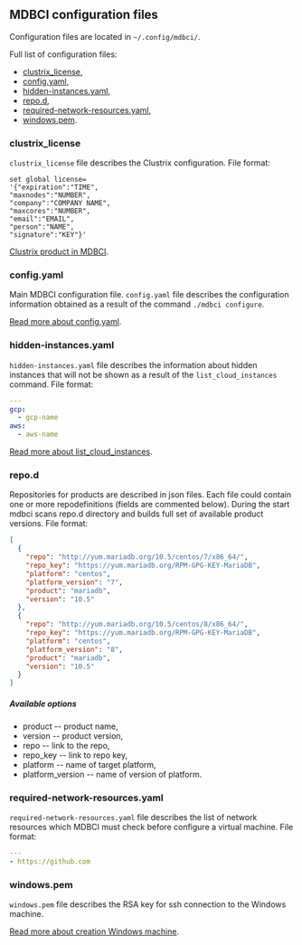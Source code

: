## MDBCI configuration files

Configuration files are located in `~/.config/mdbci/`.

Full list of configuration files:
* [clustrix_license](#clustrix_license),
* [config.yaml](#configyaml),
* [hidden-instances.yaml](#hidden-instancesyaml),
* [repo.d](#repod),
* [required-network-resources.yaml](#required-network-resourcesyaml),
* [windows.pem](#windowspem).

### clustrix_license

`clustrix_license` file describes the Clustrix configuration.
File format:
```
set global license=
'{"expiration":"TIME",
"maxnodes":"NUMBER",
"company":"COMPANY NAME",
"maxcores":"NUMBER",
"email":"EMAIL",
"person":"NAME",
"signature":"KEY"}'
```

[Clustrix product in MDBCI](detailed_topics/using_clustrix_product.md).

### config.yaml

Main MDBCI configuration file.
`config.yaml` file describes the configuration information obtained as a result of the command `./mdbci configure`.

[Read more about config.yaml](detailed_topics/mdbci_configurations.md).

### hidden-instances.yaml

`hidden-instances.yaml` file describes the information about hidden instances that will not be shown as a result of the `list_cloud_instances` command.
File format:
```yaml
---
gcp:
  - gcp-name
aws:
  - aws-name
```

[Read more about list_cloud_instances](commands/list_cloud_instances_command.md).

### repo.d

Repositories for products are described in json files.
Each file could contain one or more repodefinitions (fields are commented below).
During the start mdbci scans repo.d directory and builds full set of available product versions.
File format:
```json
[
  {
    "repo": "http://yum.mariadb.org/10.5/centos/7/x86_64/",
    "repo_key": "https://yum.mariadb.org/RPM-GPG-KEY-MariaDB",
    "platform": "centos",
    "platform_version": "7",
    "product": "mariadb",
    "version": "10.5"
  },
  {
    "repo": "http://yum.mariadb.org/10.5/centos/8/x86_64/",
    "repo_key": "https://yum.mariadb.org/RPM-GPG-KEY-MariaDB",
    "platform": "centos",
    "platform_version": "8",
    "product": "mariadb",
    "version": "10.5"
  }
]

```
##### Available options

* product -- product name,
* version -- product version,
* repo -- link to the repo,
* repo_key -- link to repo key,
* platform  -- name of target platform,
* platform_version -- name of version of platform.

### required-network-resources.yaml

`required-network-resources.yaml` file describes the list of network resources which MDBCI must check before configure a virtual machine.
File format:
```yaml
---
- https://github.com
```

### windows.pem

`windows.pem` file describes the RSA key for ssh connection to the Windows machine.

[Read more about creation Windows machine](detailed_topics/using_windows_machines.md).

